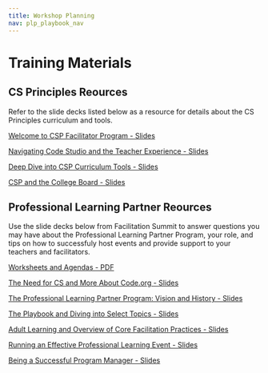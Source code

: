 ```yaml
---
title: Workshop Planning
nav: plp_playbook_nav
---
```


# Training Materials

## CS Principles Reources

Refer to the slide decks listed below as a resource for details about the CS Principles curriculum and tools.

[Welcome to CSP Facilitator Program - Slides](https://drive.google.com/open?id=1h5HcI4BKHLwWGYV1mcsV3HUWsb8YMwCcTIbqwI5yps8)

[Navigating Code Studio and the Teacher Experience - Slides](https://drive.google.com/open?id=1QTo_BqHR1yXTqlwHHDXipnfDKEifdCGMFPHBcwa437k)<br/>

[Deep Dive into CSP Curriculum Tools - Slides](https://drive.google.com/open?id=1941E16ptXwvgyHzJOW4_r6f4wnPAlUN9rk25dkHkJ38)<br/>

[CSP and the College Board - Slides](https://drive.google.com/open?id=1z8G-J0aDZnAJSR2jA3JJrHJASUjPRdX8ItouG5OpwZE)<br/>




## Professional Learning Partner Reources

Use the slide decks below from Facilitation Summit to answer questions you may have about the Professional Learning Partner Program, your role, and tips on how to successfuly host events and provide support to your teachers and facilitators.

[Worksheets and Agendas - PDF](https://www.dropbox.com/s/vc587goy08xkdun/PLP%20Facilitation%20Summit%20Packet.pdf?dl=0)

[The Need for CS and More About Code.org - Slides](https://docs.google.com/a/code.org/presentation/d/1v8gw4ooS3nH_e-eNnZqxnvQiopl0QJKRWdXhWoWzou4/edit?usp=sharing)<br/>

[The Professional Learning Partner Program: Vision and History - Slides](https://docs.google.com/a/code.org/presentation/d/14dSjRdXpYsWHL6YJAPFPbcp4VHnDIpGj8ICiZisYaJQ/edit?usp=sharing)<br/>

[The Playbook and Diving into Select Topics - Slides](https://docs.google.com/a/code.org/presentation/d/1RNAyMXVJkg8Fov9j7P5Nv_uUyrM8tYWskdOEpo-HAAc/edit?usp=sharing)<br/>

[Adult Learning and Overview of Core Facilitation Practices - Slides](https://docs.google.com/a/code.org/presentation/d/1Po-HfQyBISRv5RI5Yn57Xvc-RrWh5rbRi4RL1HbgthA/edit?usp=sharing)

[Running an Effective Professional Learning Event - Slides](https://docs.google.com/a/code.org/presentation/d/148wkzac1rwnK-O6q3PqIYer87MjwlVHLDBENOdbfBmA/edit?usp=sharing)</br>

[Being a Successful Program Manager - Slides](https://docs.google.com/a/code.org/presentation/d/1Q8m-DquU2ZtCpIFC4-Oxc1MrSViOvFq4quc9qeTYZGc/edit?usp=sharing)<br/>


